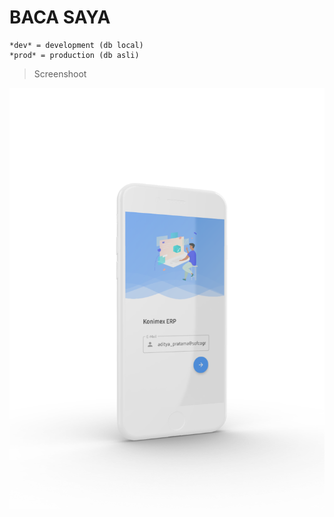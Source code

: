 # BACA SAYA

```
*dev* = development (db local) 
*prod* = production (db asli)
```

> Screenshoot

![Screenshoot](screenshoot_app/ss.png)